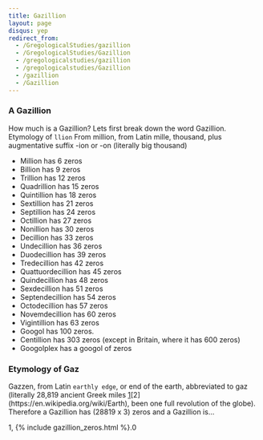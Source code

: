 ```yaml
---
title: Gazillion
layout: page
disqus: yep
redirect_from:
  - /GregologicalStudies/gazillion
  - /GregologicalStudies/Gazillion
  - /gregologicalstudies/gazillion
  - /gregologicalstudies/Gazillion
  - /gazillion
  - /Gazillion
---
```

### A Gazillion

How much is a Gazillion? Lets first break down the word Gazillion. Etymology of `llion`
From million, from Latin mille, thousand, plus augmentative suffix -ion or -on (literally big thousand)

  * Million has 6 zeros
  * Billion has 9 zeros
  * Trillion has 12 zeros
  * Quadrillion has 15 zeros
  * Quintillion has 18 zeros
  * Sextillion has 21 zeros
  * Septillion has 24 zeros
  * Octillion has 27 zeros
  * Nonillion has 30 zeros
  * Decillion has 33 zeros
  * Undecillion has 36 zeros
  * Duodecillion has 39 zeros
  * Tredecillion has 42 zeros
  * Quattuordecillion has 45 zeros
  * Quindecillion has 48 zeros
  * Sexdecillion has 51 zeros
  * Septendecillion has 54 zeros
  * Octodecillion has 57 zeros
  * Novemdecillion has 60 zeros
  * Vigintillion has 63 zeros
  * Googol has 100 zeros.
  * Centillion has 303 zeros (except in Britain, where it has 600 zeros)
  * Googolplex has a googol of zeros

### Etymology of Gaz

Gazzen, from Latin `earthly edge`, or end of the earth, abbreviated to gaz (literally 28,819 ancient Greek miles [1](http://units.wikia.com/wiki/Mile_(Attic_Greek))[2](https://en.wikipedia.org/wiki/Earth), been one full revolution of the globe). Therefore a Gazillion has (28819 x 3) zeros and a Gazillion is...

1, {% include gazillion_zeros.html %}.0

